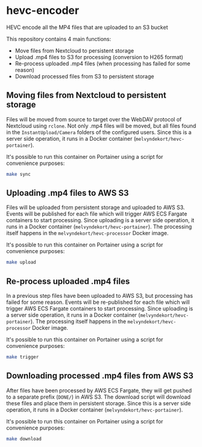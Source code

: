 # hevc-encoder

HEVC encode all the MP4 files that are uploaded to an S3 bucket

This repository contains 4 main functions:
* Move files from Nextcloud to persistent storage
* Upload .mp4 files to S3 for processing (conversion to H265 format)
* Re-process uploaded .mp4 files (when processing has failed for some reason)
* Download processed files from S3 to persistent storage

## Moving files from Nextcloud to persistent storage
Files will be moved from source to target over the WebDAV protocol of Nextcloud using `rclone`.
Not only .mp4 files will be moved, but all files found in the `InstantUpload/Camera` folders of the configured users.
Since this is a server side operation, it runs in a Docker container (`melvyndekort/hevc-portainer`).

It's possible to run this container on Portainer using a script for convenience purposes:
```bash
make sync
```

## Uploading .mp4 files to AWS S3
Files will be uploaded from persistent storage and uploaded to AWS S3.
Events will be published for each file which will trigger AWS ECS Fargate containers to start processing.
Since uploading is a server side operation, it runs in a Docker container (`melvyndekort/hevc-portainer`).
The processing itself happens in the `melvyndekort/hevc-processor` Docker image.

It's possible to run this container on Portainer using a script for convenience purposes:
```bash
make upload
```

## Re-process uploaded .mp4 files
In a previous step files have been uploaded to AWS S3, but processing has failed for some reason.
Events will be re-published for each file which will trigger AWS ECS Fargate containers to start processing.
Since uploading is a server side operation, it runs in a Docker container (`melvyndekort/hevc-portainer`).
The processing itself happens in the `melvyndekort/hevc-processor` Docker image.

It's possible to run this container on Portainer using a script for convenience purposes:
```bash
make trigger
```

## Downloading processed .mp4 files from AWS S3
After files have been processed by AWS ECS Fargate, they will get pushed to a separate prefix (`DONE/`) in AWS S3.
The download script will download these files and place them in persistent storage.
Since this is a server side operation, it runs in a Docker container (`melvyndekort/hevc-portainer`).

It's possible to run this container on Portainer using a script for convenience purposes:
```bash
make download
```
